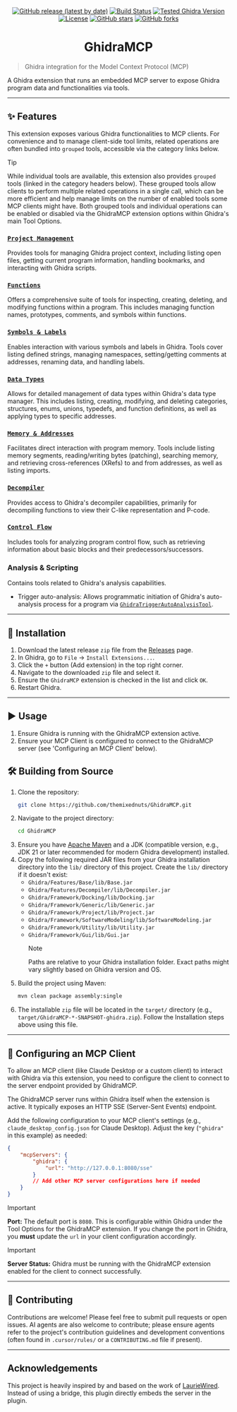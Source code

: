 <div align="center">
  <a href="https://github.com/themixednuts/GhidraMCP/releases"><img src="https://img.shields.io/github/v/release/themixednuts/GhidraMCP?label=latest%20release&style=flat-square" alt="GitHub release (latest by date)"></a>
  <a href="https://github.com/themixednuts/GhidraMCP/actions/workflows/build.yml"><img src="https://img.shields.io/github/actions/workflow/status/themixednuts/GhidraMCP/build.yml?style=flat-square" alt="Build Status"></a>
  <a href="#"><img src="https://img.shields.io/badge/Ghidra-11.3.2-blue?style=flat-square" alt="Tested Ghidra Version"></a>
  <a href="LICENSE"><img src="https://img.shields.io/badge/License-Apache%202.0-blue.svg?style=flat-square" alt="License"></a>
  <a href="https://github.com/themixednuts/GhidraMCP/stargazers"><img src="https://img.shields.io/github/stars/themixednuts/GhidraMCP?style=flat-square" alt="GitHub stars"></a>
  <a href="https://github.com/themixednuts/GhidraMCP/network/members"><img src="https://img.shields.io/github/forks/themixednuts/GhidraMCP?style=flat-square" alt="GitHub forks"></a>
</div>

<!-- Optional: Add a project logo here -->
<!-- <p align="center">
  <img src="PATH_TO_YOUR_LOGO.png" alt="GhidraMCP Logo" width="200"/>
</p> -->

<h1 align="center">GhidraMCP</h1>

> Ghidra integration for the Model Context Protocol (MCP)

A Ghidra extension that runs an embedded MCP server to expose Ghidra program data and functionalities via tools.

---

## ✨ Features

This extension exposes various Ghidra functionalities to MCP clients. For convenience and to manage client-side tool limits, related operations are often bundled into `grouped` tools, accessible via the category links below.

> [!TIP]
> While individual tools are available, this extension also provides `grouped` tools (linked in the category headers below). These grouped tools allow clients to perform multiple related operations in a single call, which can be more efficient and help manage limits on the number of enabled tools some MCP clients might have. Both grouped tools and individual operations can be enabled or disabled via the GhidraMCP extension options within Ghidra's main Tool Options.

### [`Project Management`](src/main/java/com/themixednuts/tools/grouped/GroupedProjectManagementOperationsTool.java)

Provides tools for managing Ghidra project context, including listing open files, getting current program information, handling bookmarks, and interacting with Ghidra scripts.

### [`Functions`](src/main/java/com/themixednuts/tools/grouped/GroupedFunctionOperationsTool.java)

Offers a comprehensive suite of tools for inspecting, creating, deleting, and modifying functions within a program. This includes managing function names, prototypes, comments, and symbols within functions.

### [`Symbols & Labels`](src/main/java/com/themixednuts/tools/grouped/GroupedSymbolOperationsTool.java)

Enables interaction with various symbols and labels in Ghidra. Tools cover listing defined strings, managing namespaces, setting/getting comments at addresses, renaming data, and handling labels.

### [`Data Types`](src/main/java/com/themixednuts/tools/grouped/GroupedDatatypeOperationsTool.java)

Allows for detailed management of data types within Ghidra's data type manager. This includes listing, creating, modifying, and deleting categories, structures, enums, unions, typedefs, and function definitions, as well as applying types to specific addresses.

### [`Memory & Addresses`](src/main/java/com/themixednuts/tools/grouped/GroupedMemoryOperationsTool.java)

Facilitates direct interaction with program memory. Tools include listing memory segments, reading/writing bytes (patching), searching memory, and retrieving cross-references (XRefs) to and from addresses, as well as listing imports.

### [`Decompiler`](src/main/java/com/themixednuts/tools/grouped/GroupedDecompilerOperationsTool.java)

Provides access to Ghidra's decompiler capabilities, primarily for decompiling functions to view their C-like representation and P-code.

### [`Control Flow`](src/main/java/com/themixednuts/tools/grouped/GroupedControlFlowOperationsTool.java)

Includes tools for analyzing program control flow, such as retrieving information about basic blocks and their predecessors/successors.

### Analysis & Scripting

Contains tools related to Ghidra's analysis capabilities.

- Trigger auto-analysis: Allows programmatic initiation of Ghidra's auto-analysis process for a program via [`GhidraTriggerAutoAnalysisTool`](src/main/java/com/themixednuts/tools/projectmanagement/GhidraTriggerAutoAnalysisTool.java).

---

## 🚀 Installation

1.  Download the latest release `zip` file from the [Releases](https://github.com/themixednuts/GhidraMCP/releases) page.
2.  In Ghidra, go to `File` -> `Install Extensions...`.
3.  Click the `+` button (Add extension) in the top right corner.
4.  Navigate to the downloaded `zip` file and select it.
5.  Ensure the `GhidraMCP` extension is checked in the list and click `OK`.
6.  Restart Ghidra.

---

## ▶️ Usage

1.  Ensure Ghidra is running with the GhidraMCP extension active.
2.  Ensure your MCP Client is configured to connect to the GhidraMCP server (see 'Configuring an MCP Client' below).

## 🛠️ Building from Source

1.  Clone the repository:
    ```bash
    git clone https://github.com/themixednuts/GhidraMCP.git
    ```
2.  Navigate to the project directory:
    ```bash
    cd GhidraMCP
    ```
3.  Ensure you have [Apache Maven](https://maven.apache.org/install.html) and a JDK (compatible version, e.g., JDK 21 or later recommended for modern Ghidra development) installed.
4.  Copy the following required JAR files from your Ghidra installation directory into the `lib/` directory of this project. Create the `lib/` directory if it doesn't exist:
    - `Ghidra/Features/Base/lib/Base.jar`
    - `Ghidra/Features/Decompiler/lib/Decompiler.jar`
    - `Ghidra/Framework/Docking/lib/Docking.jar`
    - `Ghidra/Framework/Generic/lib/Generic.jar`
    - `Ghidra/Framework/Project/lib/Project.jar`
    - `Ghidra/Framework/SoftwareModeling/lib/SoftwareModeling.jar`
    - `Ghidra/Framework/Utility/lib/Utility.jar`
    - `Ghidra/Framework/Gui/lib/Gui.jar`
      > [!NOTE]
      > Paths are relative to your Ghidra installation folder. Exact paths might vary slightly based on Ghidra version and OS.
5.  Build the project using Maven:
    ```bash
    mvn clean package assembly:single
    ```
6.  The installable `zip` file will be located in the `target/` directory (e.g., `target/GhidraMCP-*-SNAPSHOT-ghidra.zip`). Follow the Installation steps above using this file.

---

## 🔌 Configuring an MCP Client

To allow an MCP client (like Claude Desktop or a custom client) to interact with Ghidra via this extension, you need to configure the client to connect to the server endpoint provided by GhidraMCP.

The GhidraMCP server runs within Ghidra itself when the extension is active. It typically exposes an HTTP SSE (Server-Sent Events) endpoint.

Add the following configuration to your MCP client's settings (e.g., `claude_desktop_config.json` for Claude Desktop). Adjust the key (`"ghidra"` in this example) as needed:

```json
{
	"mcpServers": {
		"ghidra": {
			"url": "http://127.0.0.1:8080/sse"
		}
		// Add other MCP server configurations here if needed
	}
}
```

> [!IMPORTANT]
> **Port:** The default port is `8080`. This is configurable within Ghidra under the Tool Options for the GhidraMCP extension. If you change the port in Ghidra, you **must** update the `url` in your client configuration accordingly.

> [!IMPORTANT]
> **Server Status:** Ghidra must be running with the GhidraMCP extension enabled for the client to connect successfully.

---

## 🤝 Contributing

Contributions are welcome! Please feel free to submit pull requests or open issues.
AI agents are also welcome to contribute; please ensure agents refer to the project's contribution guidelines and development conventions (often found in `.cursor/rules/` or a `CONTRIBUTING.md` file if present).

---

## Acknowledgements

This project is heavily inspired by and based on the work of [LaurieWired](https://github.com/LaurieWired). Instead of using a bridge, this plugin directly embeds the server in the plugin.
